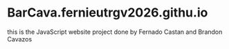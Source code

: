 # BarCava.fernieutrgv2026.githu.io

this is the JavaScript website project done by Fernado Castan and Brandon Cavazos
